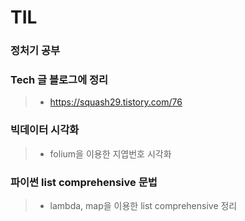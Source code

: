 # TIL

### 정처기 공부

### Tech 글 블로그에 정리
> - https://squash29.tistory.com/76
### 빅데이터 시각화 
> - folium을 이용한 지엽번호 시각화

### 파이썬 list comprehensive 문법 
> - lambda, map을 이용한 list comprehensive 정리
